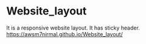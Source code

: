 # Website_layout
It is a responsive website layout.
It has sticky header.
https://awsm7nirmal.github.io/Website_layout/
